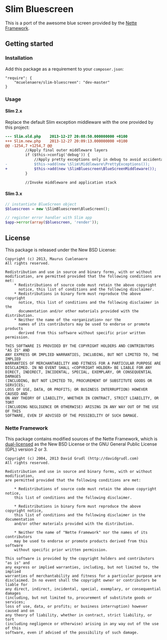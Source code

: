 # Slim Bluescreen

This is a port of the awesome blue screen provided by the [Nette Framework](http://nette.org/).

## Getting started

### Installation

Add this package as a requirement to your `composer.json`:

	"require": {
		"mcuelenaere/slim-bluescreen": "dev-master"
	}

### Usage

#### Slim 2.x

Replace the default Slim exception middleware with the one provided by this project:

```diff
--- Slim.old.php	2013-12-27 20:08:50.000000000 +0100
+++ Slim.new.php	2013-12-27 20:09:13.000000000 +0100
@@ -1254,7 +1254,7 @@
         //Apply final outer middleware layers
         if ($this->config('debug')) {
             //Apply pretty exceptions only in debug to avoid accidental information leakage in production
-            $this->add(new \Slim\Middleware\PrettyExceptions());
+            $this->add(new \SlimBluescreen\BlueScreenMiddleware());
         }

         //Invoke middleware and application stack
```

#### Slim 3.x

```php
// instantiate BlueScreen object
$bluescreen = new \SlimBluescreen\BlueScreen();

// register error handler with Slim app
$app->error(array($bluescreen, 'render'));
```

## License

This package is released under the New BSD License:

```
Copyright (c) 2013, Maurus Cuelenaere
All rights reserved.

Redistribution and use in source and binary forms, with or without
modification, are permitted provided that the following conditions are met:
    * Redistributions of source code must retain the above copyright
      notice, this list of conditions and the following disclaimer.
    * Redistributions in binary form must reproduce the above copyright
      notice, this list of conditions and the following disclaimer in the
      documentation and/or other materials provided with the distribution.
    * Neither the name of the <organization> nor the
      names of its contributors may be used to endorse or promote products
      derived from this software without specific prior written permission.

THIS SOFTWARE IS PROVIDED BY THE COPYRIGHT HOLDERS AND CONTRIBUTORS "AS IS" AND
ANY EXPRESS OR IMPLIED WARRANTIES, INCLUDING, BUT NOT LIMITED TO, THE IMPLIED
WARRANTIES OF MERCHANTABILITY AND FITNESS FOR A PARTICULAR PURPOSE ARE
DISCLAIMED. IN NO EVENT SHALL <COPYRIGHT HOLDER> BE LIABLE FOR ANY
DIRECT, INDIRECT, INCIDENTAL, SPECIAL, EXEMPLARY, OR CONSEQUENTIAL DAMAGES
(INCLUDING, BUT NOT LIMITED TO, PROCUREMENT OF SUBSTITUTE GOODS OR SERVICES;
LOSS OF USE, DATA, OR PROFITS; OR BUSINESS INTERRUPTION) HOWEVER CAUSED AND
ON ANY THEORY OF LIABILITY, WHETHER IN CONTRACT, STRICT LIABILITY, OR TORT
(INCLUDING NEGLIGENCE OR OTHERWISE) ARISING IN ANY WAY OUT OF THE USE OF THIS
SOFTWARE, EVEN IF ADVISED OF THE POSSIBILITY OF SUCH DAMAGE.
```

### Nette Framework

This package contains modified sources of the Nette Framework, which is [dual-licensed](https://raw.github.com/nette/nette/master/license.md)
as the New BSD License or the GNU General Public License (GPL) version 2 or 3.

```
Copyright (c) 2004, 2013 David Grudl (http://davidgrudl.com)
All rights reserved.

Redistribution and use in source and binary forms, with or without modification,
are permitted provided that the following conditions are met:

	* Redistributions of source code must retain the above copyright notice,
	this list of conditions and the following disclaimer.

	* Redistributions in binary form must reproduce the above copyright notice,
	this list of conditions and the following disclaimer in the documentation
	and/or other materials provided with the distribution.

	* Neither the name of "Nette Framework" nor the names of its contributors
	may be used to endorse or promote products derived from this software
	without specific prior written permission.

This software is provided by the copyright holders and contributors "as is" and
any express or implied warranties, including, but not limited to, the implied
warranties of merchantability and fitness for a particular purpose are
disclaimed. In no event shall the copyright owner or contributors be liable for
any direct, indirect, incidental, special, exemplary, or consequential damages
(including, but not limited to, procurement of substitute goods or services;
loss of use, data, or profits; or business interruption) however caused and on
any theory of liability, whether in contract, strict liability, or tort
(including negligence or otherwise) arising in any way out of the use of this
software, even if advised of the possibility of such damage.
```